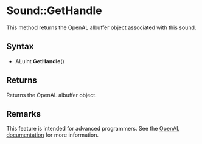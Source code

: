 # Sound::GetHandle

This method returns the OpenAL albuffer object associated with this sound.

## Syntax

- ALuint **GetHandle**()

## Returns

Returns the OpenAL albuffer object.

## Remarks

This feature is intended for advanced programmers. See the [OpenAL documentation](https://openal.org/documentation/) for more information.
